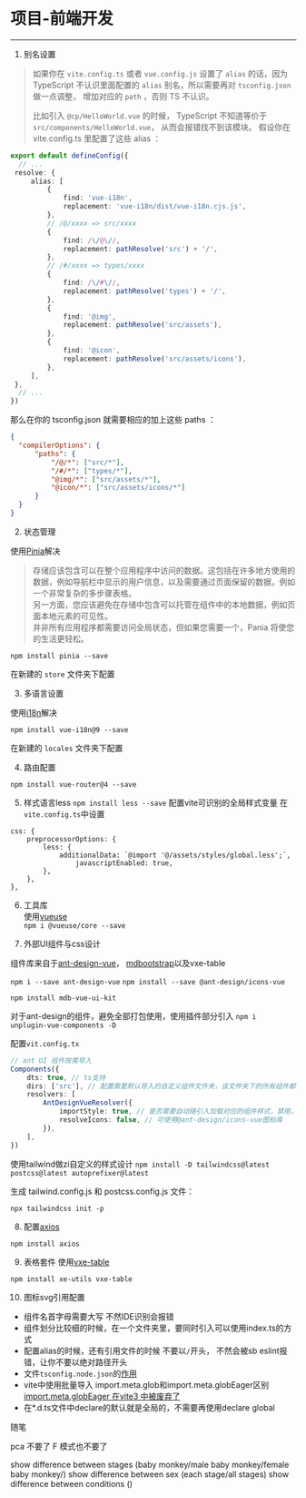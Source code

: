 # 项目-前端开发

---

1. 别名设置

> 如果你在 ```vite.config.ts``` 或者 ```vue.config.js```
> 设置了 ```alias``` 的话，因为 TypeScript 不认识里面配置的
> ```alias``` 别名，所以需要再对 ```tsconfig.json``` 做一点调整，
> 增加对应的 ```path``` ，否则 TS 不认识。
>
> 比如引入 ```@cp/HelloWorld.vue``` 的时候，
> TypeScript 不知道等价于 ```src/components/HelloWorld.vue```，
> 从而会报错找不到该模块。
> 假设你在 vite.config.ts 里配置了这些 alias ：

   ```ts
   export default defineConfig({
     // ...
    resolve: {
        alias: [
            {
                find: 'vue-i18n',
                replacement: 'vue-i18n/dist/vue-i18n.cjs.js',
            },
            // /@/xxxx => src/xxxx
            {
                find: /\/@\//,
                replacement: pathResolve('src') + '/',
            },
            // /#/xxxx => types/xxxx
            {
                find: /\/#\//,
                replacement: pathResolve('types') + '/',
            },
            {
                find: '@img',
                replacement: pathResolve('src/assets'),
            },
            {
                find: '@icon',
                replacement: pathResolve('src/assets/icons'),
            },
        ],
    },
     // ...
   })
   ```
那么在你的 tsconfig.json 就需要相应的加上这些 paths ：

```json
{
  "compilerOptions": {
      "paths": {
          "/@/*": ["src/*"],
          "/#/*": ["types/*"],
          "@img/*": ["src/assets/*"],
          "@icon/*": ["src/assets/icons/*"]
      }
  }
}
```

2. 状态管理

使用[Pinia](https://pinia.web3doc.top/)解决
> 存储应该包含可以在整个应用程序中访问的数据。这包括在许多地方使用的数据，例如导航栏中显示的用户信息，以及需要通过页面保留的数据，例如一个非常复杂的多步骤表格。  
> 另一方面，您应该避免在存储中包含可以托管在组件中的本地数据，例如页面本地元素的可见性。  
> 并非所有应用程序都需要访问全局状态，但如果您需要一个，Pania 将使您的生活更轻松。  

```npm install pinia --save```

在新建的 ```store``` 文件夹下配置

3. 多语言设置

使用[i18n](https://vue-i18n.intlify.dev/)解决

```npm install vue-i18n@9 --save```

在新建的 ```locales``` 文件夹下配置

4. 路由配置

```npm install vue-router@4 --save```

5. 样式语言less
```npm install less --save```
配置vite可识别的全局样式变量
在```vite.config.ts```中设置
```
css: {
    preprocessorOptions: {
        less: {
            additionalData: `@import '@/assets/styles/global.less';`,
                javascriptEnabled: true,
        },
    },
},
```

6. 工具库  
使用[vueuse](https://vueuse.org/guide/)  
```npm i @vueuse/core --save```


7. 外部UI组件与css设计

组件库来自于[ant-design-vue](https://www.antdv.com/components/overview-cn/)，
[mdbootstrap](https://mdbootstrap.com/docs/vue/components)以及vxe-table

```npm i --save ant-design-vue```
```npm install --save @ant-design/icons-vue```

```npm install mdb-vue-ui-kit```

对于ant-design的组件，避免全部打包使用，使用插件部分引入
```npm i unplugin-vue-components -D```

配置```vit.config.tx```
```ts
// ant UI 组件按需导入
Components({
    dts: true, // ts支持
    dirs: ['src'], // 配置需要默认导入的自定义组件文件夹，该文件夹下的所有组件都会自动 import
    resolvers: [
        AntDesignVueResolver({
            importStyle: true, // 是否需要自动随引入加载对应的组件样式，禁用，因为某些二级组件（比如 DateRangePicker）没办法准确地识别正确路径，手动引入全局样式
            resolveIcons: false, // 可使用@ant-design/icons-vue图标库
        }),
    ],
})
```

使用tailwind做zi自定义的样式设计
```npm install -D tailwindcss@latest postcss@latest autoprefixer@latest```

生成 tailwind.config.js 和 postcss.config.js 文件：

```npx tailwindcss init -p```

8. 配置[axios](https://www.axios-http.cn/docs)

```npm install axios```

9. 表格套件 使用[vxe-table](https://vxetable.cn/#/table/start/install)

```npm install xe-utils vxe-table```

10. 图标svg引用配置 





* 组件名首字母需要大写 不然IDE识别会报错  
* 组件划分比较细的时候，在一个文件夹里，要同时引入可以使用index.ts的方式  
* 配置alias的时候，还有引用文件的时候 不要以```/```开头，
不然会被sb eslint报错，让你不要以绝对路径开头
* 文件```tsconfig.node.json```的[作用](https://juejin.cn/post/7126043888573218823)
* vite中使用批量导入 import.meta.glob和import.meta.globEager区别[import.meta.globEager 在vite3 中被废弃了](https://zhuanlan.zhihu.com/p/443175985)
* 在*.d.ts文件中declare的默认就是全局的，不需要再使用declare global



随笔

pca 不要了 F 模式也不要了 

show difference between stages (baby monkey/male baby monkey/female baby monkey/)
show difference between sex (each stage/all stages)
show difference between conditions ()
